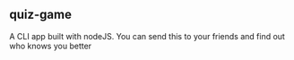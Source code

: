 ## quiz-game
A CLI app built with nodeJS. You can send this to your friends and find out who knows you better
